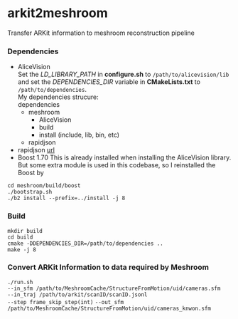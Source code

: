 # arkit2meshroom
Transfer ARKit information to meshroom reconstruction pipeline

###  Dependencies
* AliceVision  
Set the _LD_LIBRARY_PATH_ in **configure.sh** to `/path/to/alicevision/lib` and set the _DEPENDENCIES_DIR_ variable in **CMakeLists.txt** to `/path/to/dependencies`.  
My dependencies strucure:  
dependencies  
    - meshroom
        - AliceVision
        - build
        - install (include, lib, bin, etc)
    - rapidjson
* rapidjson [url](https://github.com/Tencent/rapidjson.git)
* Boost 1.70 
This is already installed when installing the AliceVision library. But some extra module is used in this codebase, so I reinstalled the Boost by
```
cd meshroom/build/boost
./bootstrap.sh
./b2 install --prefix=../install -j 8
```

### Build
```
mkdir build
cd build
cmake -DDEPENDENCIES_DIR=/path/to/dependencies ..
make -j 8
```

### Convert ARKit Information to data required by Meshroom
`./run.sh`   
`--in_sfm /path/to/MeshroomCache/StructureFromMotion/uid/cameras.sfm`  
`--in_traj /path/to/arkit/scanID/scanID.jsonl`  
`--step frame_skip_step(int)`
`--out_sfm /path/to/MeshroomCache/StructureFromMotion/uid/cameras_knwon.sfm`


